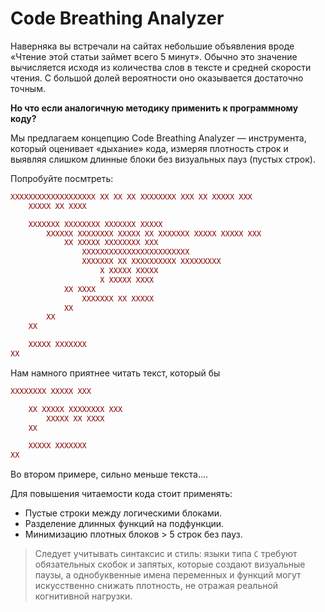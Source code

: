 # Code Breathing Analyzer

Наверняка вы встречали на сайтах небольшие объявления вроде «Чтение этой статьи займет всего 5 минут». 
Обычно это значение вычисляется исходя из количества слов в тексте и средней скорости чтения. 
С большой долей вероятности оно оказывается достаточно точным. 

**Но что если аналогичную методику применить к программному коду?**

Мы предлагаем концепцию Code Breathing Analyzer — инструмента, 
который оценивает «дыхание» кода, измеряя плотность строк и выявляя слишком длинные блоки без визуальных пауз (пустых строк).


Попробуйте посмтреть:
```php
XXXXXXXXXXXXXXXXXXX XX XX XX XXXXXXXX XXX XX XXXXX XXX
    XXXXX XX XXXX

    XXXXXXX XXXXXXXX XXXXXXX XXXXX
        XXXXXX XXXXXXXX XXXXX XX XXXXXXX XXXXX XXXXX XXX
            XX XXXXX XXXXXXXX XXX
                XXXXXXXXXXXXXXXXXXXXXXXX 
                XXXXXXX XX XXXXXXXXXX XXXXXXXXX 
                    X XXXXX XXXXX 
                    X XXXXX XXXX
            XX XXXX
                XXXXXXX XX XXXXX
            XX
        XX
    XX

    XXXXX XXXXXXX
XX
```

Нам намного приятнее читать текст, который бы 

```php
XXXXXXXX XXXXX XXX

    XX XXXXX XXXXXXXX XXX
        XXXXX XX XXXX
    XX

    XXXXX XXXXXXX
XX
```

Во втором примере, сильно меньше текста....


Для повышения читаемости кода стоит применять:

- Пустые строки между логическими блоками.
- Разделение длинных функций на подфункции.
- Минимизацию плотных блоков > 5 строк без пауз.



> Следует учитывать синтаксис и стиль: языки типа `C` требуют обязательных скобок и запятых,
> которые создают визуальные паузы, а однобуквенные имена переменных и функций 
> могут искусственно снижать плотность, не отражая реальной когнитивной нагрузки.
